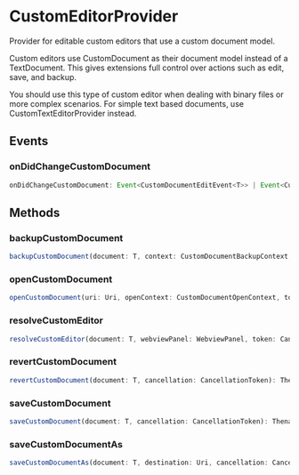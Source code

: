 # CustomEditorProvider<T>

Provider for editable custom editors that use a custom document model.

Custom editors use CustomDocument as their document model instead of a TextDocument. This gives extensions full control over actions such as edit, save, and backup.

You should use this type of custom editor when dealing with binary files or more complex scenarios. For simple text based documents, use CustomTextEditorProvider instead.

## Events

### onDidChangeCustomDocument

```typescript
onDidChangeCustomDocument: Event<CustomDocumentEditEvent<T>> | Event<CustomDocumentContentChangeEvent<T>>
```

## Methods

### backupCustomDocument

```typescript
backupCustomDocument(document: T, context: CustomDocumentBackupContext, cancellation: CancellationToken): Thenable<CustomDocumentBackup>
```

### openCustomDocument

```typescript
openCustomDocument(uri: Uri, openContext: CustomDocumentOpenContext, token: CancellationToken): T | Thenable<T>
```

### resolveCustomEditor

```typescript
resolveCustomEditor(document: T, webviewPanel: WebviewPanel, token: CancellationToken): void | Thenable<void>
```

### revertCustomDocument

```typescript
revertCustomDocument(document: T, cancellation: CancellationToken): Thenable<void>
```

### saveCustomDocument

```typescript
saveCustomDocument(document: T, cancellation: CancellationToken): Thenable<void>
```

### saveCustomDocumentAs

```typescript
saveCustomDocumentAs(document: T, destination: Uri, cancellation: CancellationToken): Thenable<void>
```

